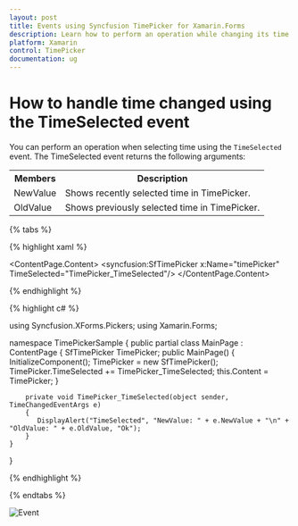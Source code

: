 ```yaml
---
layout: post
title: Events using Syncfusion TimePicker for Xamarin.Forms
description: Learn how to perform an operation while changing its time in yncfusion TimePicker for Xamarin.Forms.
platform: Xamarin
control: TimePicker
documentation: ug
---
```


# How to handle time changed using the TimeSelected event
You can perform an operation when selecting time using the `TimeSelected` event. The TimeSelected event returns the following arguments:

<table>
<tr>
<th>Members</th>
<th>Description</th>
</tr>
<tr>
<td>NewValue</td>
<td>Shows recently selected time in TimePicker.</td>
</tr>
<tr>
<td>OldValue</td>
<td>Shows previously selected time in TimePicker.</td>
</tr>
</table>

{% tabs %}

{% highlight xaml %}

<?xml version="1.0" encoding="utf-8" ?>
<ContentPage xmlns="http://xamarin.com/schemas/2014/forms"
             xmlns:x="http://schemas.microsoft.com/winfx/2009/xaml"
             xmlns:local="clr-namespace:TimePickerSample"
             xmlns:syncfusion="clr-namespace:Syncfusion.XForms.Pickers;assembly=Syncfusion.SfPicker.XForms"
             x:Class="TimePickerSample.MainPage">
    <ContentPage.Content>
        <syncfusion:SfTimePicker x:Name="timePicker"
                                 TimeSelected="TimePicker_TimeSelected"/>
    </ContentPage.Content>
</ContentPage>

{% endhighlight %}

{% highlight c# %}  

using Syncfusion.XForms.Pickers;
using Xamarin.Forms;

namespace TimePickerSample
{
    public partial class MainPage : ContentPage
    {
        SfTimePicker TimePicker;
        public MainPage()
        {
            InitializeComponent();
            TimePicker = new SfTimePicker();
            TimePicker.TimeSelected += TimePicker_TimeSelected;
            this.Content = TimePicker;
        }

        private void TimePicker_TimeSelected(object sender, TimeChangedEventArgs e)
        {
           DisplayAlert("TimeSelected", "NewValue: " + e.NewValue + "\n" + "OldValue: " + e.OldValue, "Ok");
        }
    }
}

{% endhighlight %}

{% endtabs %}

![Event](images/Event.png)

